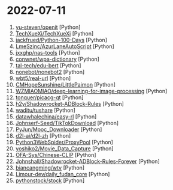 # 2022-07-11

1. [yu-steven/openit](https://github.com/yu-steven/openit "致力于打造免费无感的翻墙环境") [Python]
2. [TechXueXi/TechXueXi](https://github.com/TechXueXi/TechXueXi "强国通 科技强国 学习强国 xuexiqiangguo 全网最好用开源网页学习强国助手：TechXueXi （懒人刷分工具 自动学习）技术强国，支持答题，支持 docker 45分/天") [Python]
3. [jackfrued/Python-100-Days](https://github.com/jackfrued/Python-100-Days "Python - 100天从新手到大师") [Python]
4. [LmeSzinc/AzurLaneAutoScript](https://github.com/LmeSzinc/AzurLaneAutoScript "Azur Lane bot (CN/EN/JP/TW) 碧蓝航线脚本 | 无缝委托科研，全自动大世界") [Python]
5. [jxxghp/nas-tools](https://github.com/jxxghp/nas-tools "NAS媒体库资源归集、整理自动化工具") [Python]
6. [conwnet/wpa-dictionary](https://github.com/conwnet/wpa-dictionary "WPA/WPA2 密码字典，用于 wifi 密码暴力破解") [Python]
7. [tal-tech/edu-bert](https://github.com/tal-tech/edu-bert "好未来开源教育领域首个在线教学中文预训练模型TAL-EduBERT") [Python]
8. [nonebot/nonebot2](https://github.com/nonebot/nonebot2 "跨平台 Python 异步聊天机器人框架 / Asynchronous multi-platform chatbot framework written in Python") [Python]
9. [wbt5/real-url](https://github.com/wbt5/real-url "获取斗鱼&虎牙&哔哩哔哩&抖音&快手等 58 个直播平台的真实流媒体地址(直播源)和弹幕，直播源可在 PotPlayer、flv.js 等播放器中播放。") [Python]
10. [CMHopeSunshine/LittlePaimon](https://github.com/CMHopeSunshine/LittlePaimon "小派蒙！原神qq群机器人，基于NoneBot2的UID查询、抽卡导出分析、模拟抽卡、实时便签、札记等多功能小助手。") [Python]
11. [WZMIAOMIAO/deep-learning-for-image-processing](https://github.com/WZMIAOMIAO/deep-learning-for-image-processing "deep learning for image processing including classification and object-detection etc.") [Python]
12. [tonquer/picacg-qt](https://github.com/tonquer/picacg-qt "哔咔漫画, PicACG comic PC client(Windows, Linux, MacOS)") [Python]
13. [h2y/Shadowrocket-ADBlock-Rules](https://github.com/h2y/Shadowrocket-ADBlock-Rules "提供多款 Shadowrocket 规则，带广告过滤功能。用于 iOS 未越狱设备选择性地自动翻墙。") [Python]
14. [waditu/tushare](https://github.com/waditu/tushare "TuShare is a utility for crawling historical data of China stocks") [Python]
15. [datawhalechina/easy-rl](https://github.com/datawhalechina/easy-rl "强化学习中文教程（蘑菇书），在线阅读地址：https://datawhalechina.github.io/easy-rl/") [Python]
16. [Johnserf-Seed/TikTokDownload](https://github.com/Johnserf-Seed/TikTokDownload "抖音去水印视频批量下载") [Python]
17. [PyJun/Mooc_Downloader](https://github.com/PyJun/Mooc_Downloader "学无止下载器，慕课下载器，Mooc网课下载，慕课网，中国大学，网易云课堂，超星学习通，学银在线，学堂在线，爱课程，B站下载；支持视频，课件同时下载") [Python]
18. [d2l-ai/d2l-zh](https://github.com/d2l-ai/d2l-zh "《动手学深度学习》：面向中文读者、能运行、可讨论。中英文版被55个国家的300所大学用于教学。") [Python]
19. [Python3WebSpider/ProxyPool](https://github.com/Python3WebSpider/ProxyPool "An Efficient ProxyPool with Getter, Tester and Server") [Python]
20. [yoshiko2/Movie_Data_Capture](https://github.com/yoshiko2/Movie_Data_Capture "Local Movies Organizer") [Python]
21. [OFA-Sys/Chinese-CLIP](https://github.com/OFA-Sys/Chinese-CLIP "Chinese version of CLIP which achieves Chinese cross-modal retrieval and representation generation.") [Python]
22. [Johnshall/Shadowrocket-ADBlock-Rules-Forever](https://github.com/Johnshall/Shadowrocket-ADBlock-Rules-Forever "提供多款 Shadowrocket 规则，拥有强劲的广告过滤功能。每日8时重新构建规则。") [Python]
23. [biancangming/wtv](https://github.com/biancangming/wtv "解决电脑、手机看电视直播的苦恼，收集各种直播源，电视直播网站") [Python]
24. [Limour-dev/daily_fudan_core](https://github.com/Limour-dev/daily_fudan_core "daily_fudan的代码，无需fork；请fork https://github.com/Limour-dev/daily_fudan_actions 来自动执行该repo下的最新代码。有问题请提issue") [Python]
25. [pythonstock/stock](https://github.com/pythonstock/stock "stock，股票系统。使用python进行开发。") [Python]
